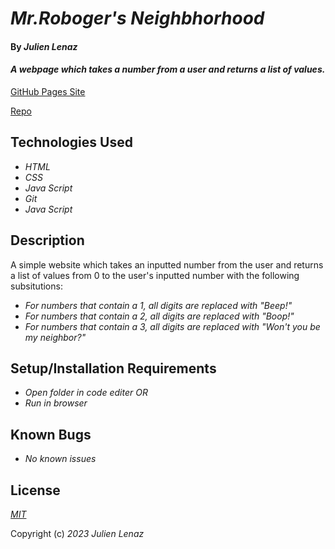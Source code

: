 # _Mr.Roboger's Neighbhorhood_

#### By _**Julien Lenaz**_

#### _A webpage which takes a number from a user and returns a list of values._

[GitHub Pages Site](https://julienlen.github.io/mr-roboger/)

[Repo](https://github.com/julienlen/mr-roboger.git) 

## Technologies Used

* _HTML_
* _CSS_
* _Java Script_
* _Git_
* _Java Script_

## Description

A simple website which takes an inputted number from the user and returns a list of values from 0 to the user's inputted number with the following subsitutions: 
* _For numbers that contain a 1, all digits are replaced with "Beep!"_
* _For numbers that contain a 2, all digits are replaced with "Boop!"_
* _For numbers that contain a 3, all digits are replaced with "Won't you be my neighbor?"_

## Setup/Installation Requirements

* _Open folder in code editer OR_
* _Run in browser_


## Known Bugs

* _No known issues_

## License

_[MIT](https://choosealicense.com/licenses/mit/)_

Copyright (c) _2023_ _Julien Lenaz_ 
